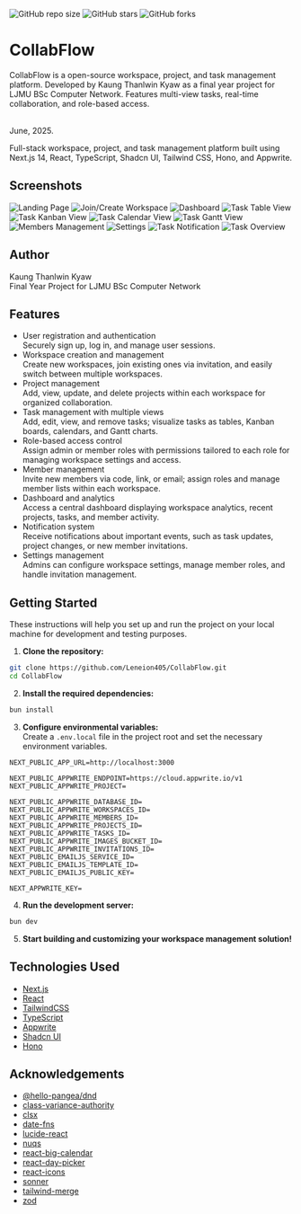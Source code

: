 ![GitHub repo size](https://img.shields.io/github/repo-size/Leneion405/CollabFlow)
![GitHub stars](https://img.shields.io/github/stars/Leneion405/CollabFlow?style=social)
![GitHub forks](https://img.shields.io/github/forks/Leneion405/CollabFlow?style=social)

# CollabFlow
CollabFlow is a open-source workspace, project, and task management platform. Developed by Kaung Thanlwin Kyaw as a final year project for LJMU BSc Computer Network. Features multi-view tasks, real-time collaboration, and role-based access.

<br />
June, 2025. <br />

Full-stack workspace, project, and task management platform built using Next.js 14, React, TypeScript, Shadcn UI, Tailwind CSS, Hono, and Appwrite.

## Screenshots

![Landing Page](/landin-demo.jpg)
![Join/Create Workspace](/join-create-workspace-demo.jpg)
![Dashboard](/dashboard-demo.jpg)
![Task Table View](/task-table-demo.jpg)
![Task Kanban View](/task-kanban-demo.jpg)
![Task Calendar View](/task-calendar-demo.jpg)
![Task Gantt View](/task-gantt-demo.jpg)
![Members Management](/members-demo.jpg)
![Settings](/setting-demo.jpg)
![Task Notification](/task-noti-demo.jpg)
![Task Overview](/task-overview-demo.jpg)


## Author

Kaung Thanlwin Kyaw  
Final Year Project for LJMU BSc Computer Network

## Features

- User registration and authentication <br />
  Securely sign up, log in, and manage user sessions.
- Workspace creation and management <br />
  Create new workspaces, join existing ones via invitation, and easily switch between multiple workspaces.
- Project management <br />
  Add, view, update, and delete projects within each workspace for organized collaboration.
- Task management with multiple views <br />
  Add, edit, view, and remove tasks; visualize tasks as tables, Kanban boards, calendars, and Gantt charts.
- Role-based access control <br />
  Assign admin or member roles with permissions tailored to each role for managing workspace settings and access.
- Member management <br />
  Invite new members via code, link, or email; assign roles and manage member lists within each workspace.
- Dashboard and analytics <br />
  Access a central dashboard displaying workspace analytics, recent projects, tasks, and member activity.
- Notification system <br />
  Receive notifications about important events, such as task updates, project changes, or new member invitations.
- Settings management <br />
  Admins can configure workspace settings, manage member roles, and handle invitation management.

## Getting Started

These instructions will help you set up and run the project on your local machine for development and testing purposes.

1. **Clone the repository:**

```bash
git clone https://github.com/Leneion405/CollabFlow.git
cd CollabFlow
```

2. **Install the required dependencies:**

```bash
bun install
```

3. **Configure environmental variables:**  
   Create a `.env.local` file in the project root and set the necessary environment variables.

```
NEXT_PUBLIC_APP_URL=http://localhost:3000

NEXT_PUBLIC_APPWRITE_ENDPOINT=https://cloud.appwrite.io/v1
NEXT_PUBLIC_APPWRITE_PROJECT=

NEXT_PUBLIC_APPWRITE_DATABASE_ID=
NEXT_PUBLIC_APPWRITE_WORKSPACES_ID=
NEXT_PUBLIC_APPWRITE_MEMBERS_ID=
NEXT_PUBLIC_APPWRITE_PROJECTS_ID=
NEXT_PUBLIC_APPWRITE_TASKS_ID=
NEXT_PUBLIC_APPWRITE_IMAGES_BUCKET_ID=
NEXT_PUBLIC_APPWRITE_INVITATIONS_ID=
NEXT_PUBLIC_EMAILJS_SERVICE_ID=
NEXT_PUBLIC_EMAILJS_TEMPLATE_ID=
NEXT_PUBLIC_EMAILJS_PUBLIC_KEY=

NEXT_APPWRITE_KEY=
```

4. **Run the development server:**

```bash
bun dev
```

5. **Start building and customizing your workspace management solution!**

## Technologies Used

- [Next.js](https://nextjs.org/) <br />
- [React](https://react.dev/) <br />
- [TailwindCSS](https://tailwindcss.com/) <br />
- [TypeScript](https://www.typescriptlang.org/) <br />
- [Appwrite](https://appwrite.io/) <br />
- [Shadcn UI](https://ui.shadcn.com/) <br />
- [Hono](https://hono.dev/) <br />

## Acknowledgements

- [@hello-pangea/dnd](https://www.npmjs.com/package/@hello-pangea/dnd) <br />
- [class-variance-authority](https://www.npmjs.com/package/class-variance-authority) <br />
- [clsx](https://www.npmjs.com/package/clsx) <br />
- [date-fns](https://www.npmjs.com/package/date-fns) <br />
- [lucide-react](https://www.npmjs.com/package/lucide-react) <br />
- [nuqs](https://www.npmjs.com/package/nuqs) <br />
- [react-big-calendar](https://www.npmjs.com/package/react-big-calendar) <br />
- [react-day-picker](https://www.npmjs.com/package/react-day-picker) <br />
- [react-icons](https://www.npmjs.com/package/react-icons) <br />
- [sonner](https://www.npmjs.com/package/sonner) <br />
- [tailwind-merge](https://www.npmjs.com/package/tailwind-merge) <br />
- [zod](https://www.npmjs.com/package/zod) <br />